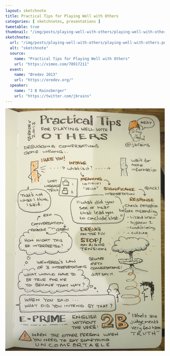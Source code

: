```yaml
---
layout: sketchnote
title: Practical Tips for Playing Well with Others
categories: [ sketchnotes, presentations ]
tweetable: true
thumbnail: "/img/posts/playing-well-with-others/playing-well-with-others.png"
sketchnote:
  url: "/img/posts/playing-well-with-others/playing-well-with-others.png"
  alt: "sketchnote"
  source:
    name: "Practical Tips for Playing Well with Others"
    url: "https://vimeo.com/78917211"
  event:
    name: "Øredev 2013"
    url: "https://oredev.org/"
  speaker:
    name: "J B Rainsberger"
    url: "https://twitter.com/jbrains"
---
```


<img src="/img/posts/playing-well-with-others/playing-well-with-others.png" alt="J B" />

